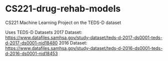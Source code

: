 # CS221-drug-rehab-models
CS221 Machine Learning Project on the TEDS-D dataset

Uses TEDS-D Datasets
2017 Dataset: https://www.datafiles.samhsa.gov/study-dataset/teds-d-2017-ds0001-teds-d-2017-ds0001-nid18480
2016 Dataset: https://www.datafiles.samhsa.gov/study-dataset/teds-d-2016-ds0001-teds-d-2016-ds0001-nid18453
